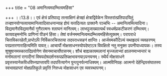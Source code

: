 +++
title = "08 अमानित्वमदम्भित्वमहिंसा"

+++
।।13.8।। एवं क्षेत्रं प्रतिपाद्य तत्साक्षिणं क्षेत्रज्ञं
क्षेत्राद्विवेकेन विस्तरांत्प्रतिपादयितुं
तज्ज्ञानयोग्यत्वायामानित्वादिसाधनान्याह ज्ञेयं यत्तदित्यतः प्राक्तनैः
पञ्चभिः -- अमानित्वमित्यादिना। विद्यमानैरविद्यमानैर्वा गुणैरात्मनः
श्लाघनं मानित्वम्। लाभपूजाख्यात्यर्थं स्वधर्मप्रकटीकरणं दम्भित्वम्।
कायवङ्मनोभिः प्राणिनां पीडनं हिंसा। तेषां
वर्जनममानित्वमदम्भित्वमहिंसेत्युक्तम्। परापराधे
चित्तविकारहेतौ,प्राप्तेऽपि निर्विकारचित्ततया तदपराधसहनं क्षान्तिः।
आर्जवमकौटिल्यं यथाहृदयं व्यवहरणम् परप्रतारणाराहित्यमिति यावत्। आचार्यो
मोक्षसाधनस्योपदेष्टाऽत्र विवक्षितो नतु मनूक्त उपनीयाध्यापकः। तस्य
शुश्रूषानमस्कारादिप्रयोगेण सेवनमाचार्योपासनम्। शौचं बाह्यकायमलानां
मृज्जलाभ्यां क्षालनमाभ्यन्तरं च मनोमलानां रागादीनां
विषयदोषदर्शनरूपप्रतिपक्षभावनयाऽपनयनम्। स्थैर्यं मोक्षसाधने
प्रवृत्तस्यानेकविधविघ्नप्राप्तावपि तदपरित्यागेन पुनःपुनर्यत्नाधिक्यम्।
आत्मविनिग्रहः आत्मनो देहेन्द्रियसंघातस्य स्वभावप्राप्तां मोक्षप्रतिकूले
प्रवृत्तिं निरुध्य मोक्षसाधन एव व्यवस्थापनम्।
